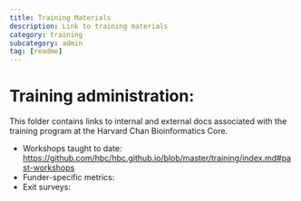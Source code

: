 ```yaml
---
title: Training Materials
description: Link to training materials
category: training
subcategory: admin
tag: [readme]
---
```


# Training administration:

This folder contains links to internal and external docs associated with the training program at the Harvard Chan Bioinformatics Core.

* Workshops taught to date: https://github.com/hbc/hbc.github.io/blob/master/training/index.md#past-workshops
* Funder-specific metrics: 
* Exit surveys: 
